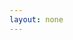 ```yaml
---
layout: none
---
```


<RedoclyAPIBlock src="/firefly-services/docs/photoshop_removeBackground.json" width="600px" disableSidebar hideTryItPanel scrollYOffset={64} generateCodeSamples="languages: [{lang: 'curl'}]" />

